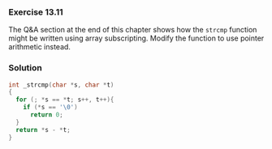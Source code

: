 ### Exercise 13.11
The Q&A section at the end of this chapter shows how the `strcmp` function might be written using array subscripting. Modify the function to use pointer arithmetic instead.

### Solution
```c
int _strcmp(char *s, char *t)
{
  for (; *s == *t; s++, t++){
    if (*s == '\0')
      return 0;
  }
  return *s - *t;
}
```
